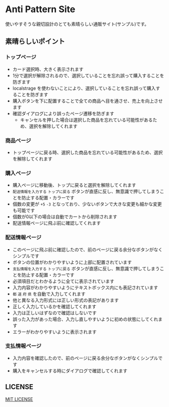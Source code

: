 # Anti Pattern Site
使いやすそうな親切設計のとても素晴らしい通販サイト(サンプル)です。

## 素晴らしいポイント
### トップページ
- カード選択時、大きく表示されます
- 1分で選択が解除されるので、選択していることを忘れ誤って購入することを防ぎます
- localstrage を使わないことにより、選択していることを忘れ誤って購入することを防ぎます
- 購入ボタンを下に配置することで全ての商品へ目を通させ、売上を向上させます
- 確認ダイアログにより誤ったページ遷移を防ぎます
  - キャンセルを押した場合は選択した商品を忘れている可能性があるため、選択を解除してくれます

### 商品ページ
- トップページに戻る時、選択した商品を忘れている可能性があるため、選択を解除してくれます

### 購入ページ
- 購入ページに移動後、トップに戻ると選択を解除してくれます
- `配送情報を入力する` `トップに戻る` ボタンが直感に反し、無意識で押してしまうことを防止する配置・カラーです
- 個数の変更が `+5` `-3` となっており、少ないボタンで大きな変更も細かな変更も可能です
- 個数が0以下の場合は自動でカートから削除されます
- 配送情報ページに飛ぶ前に確認してくれます

### 配送情報ページ
- このページに飛ぶ前に確認したので、前のページに戻る余分なボタンがなくシンプルです
- ボタンの位置がわかりやすいように上部に配置されています
- `支払情報を入力する` `トップに戻る` ボタンが直感に反し、無意識で押してしまうことを防止する配置・カラーです
- 必須項目だとわかるように全てに表示されています
- 入力内容がわかりやすいようにテキストボックス内にも表記されています
- `都` `道` `府` `県` を自動で入力してくれます
- 他と異なる入力形式には正しい形式の表記があります
- 正しく入力しているかを確認してくれます
- 入力は正しいはずなので確認はしないです
- 誤った入力があった場合、入力し直しやすいように初めの状態にしてくれます
- エラーがわかりやすいように表示されます

### 支払情報ページ
- 入力内容を確認したので、前のページに戻る余分なボタンがなくシンプルです
- 購入をキャンセルする時にダイアログで確認してくれます

## LICENSE
[MIT LICENSE](./LICENSE)
